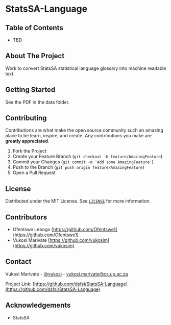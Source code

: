 # StatsSA-Language


<!-- TABLE OF CONTENTS -->
## Table of Contents

* TBD


<!-- ABOUT THE PROJECT -->
## About The Project

Work to convert StatsSA statistical language glossary into machine readable text.


<!-- GETTING STARTED -->
## Getting Started

See the PDF in the data folder.

<!-- CONTRIBUTING -->
## Contributing

Contributions are what make the open source community such an amazing place to be learn, inspire, and create. Any contributions you make are **greatly appreciated**.

1. Fork the Project
2. Create your Feature Branch (`git checkout -b feature/AmazingFeature`)
3. Commit your Changes (`git commit -m 'Add some AmazingFeature'`)
4. Push to the Branch (`git push origin feature/AmazingFeature`)
5. Open a Pull Request


<!-- LICENSE -->
## License

Distributed under the MIT License. See [`LICENSE`](LICENSE) for more information.

<!-- CONTRIBUTORS-->
## Contributors
* Ofentswe Lebogo [https://github.com/Ofentswe1](https://github.com/Ofentswe1)
* Vukosi Marivate [https://github.com/vukosim](https://github.com/vukosim)

<!-- CONTACT -->
## Contact

Vukosi Marivate - [@vukosi](https://twitter.com/vukosi) - vukosi.marivate@cs.up.ac.za

Project Link: [https://github.com/dsfsi/StatsSA-Language](https://github.com/dsfsi/StatsSA-Language)


<!-- ACKNOWLEDGEMENTS -->
## Acknowledgements
* StatsSA

